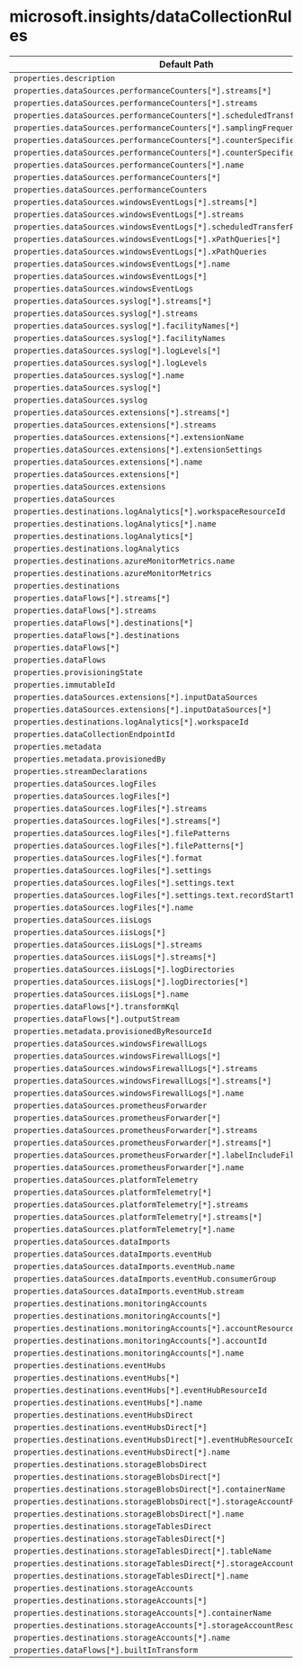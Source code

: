 # microsoft.insights/dataCollectionRules

| Default Path | Alias |
|---|---|
| `properties.description` | `Microsoft.Insights/dataCollectionRules/description` |
| `properties.dataSources.performanceCounters[*].streams[*]` | `Microsoft.Insights/dataCollectionRules/dataSources.performanceCounters[*].streams[*]` |
| `properties.dataSources.performanceCounters[*].streams` | `Microsoft.Insights/dataCollectionRules/dataSources.performanceCounters[*].streams` |
| `properties.dataSources.performanceCounters[*].scheduledTransferPeriod` | `Microsoft.Insights/dataCollectionRules/dataSources.performanceCounters[*].scheduledTransferPeriod` |
| `properties.dataSources.performanceCounters[*].samplingFrequencyInSeconds` | `Microsoft.Insights/dataCollectionRules/dataSources.performanceCounters[*].samplingFrequencyInSeconds` |
| `properties.dataSources.performanceCounters[*].counterSpecifiers[*]` | `Microsoft.Insights/dataCollectionRules/dataSources.performanceCounters[*].counterSpecifiers[*]` |
| `properties.dataSources.performanceCounters[*].counterSpecifiers` | `Microsoft.Insights/dataCollectionRules/dataSources.performanceCounters[*].counterSpecifiers` |
| `properties.dataSources.performanceCounters[*].name` | `Microsoft.Insights/dataCollectionRules/dataSources.performanceCounters[*].name` |
| `properties.dataSources.performanceCounters[*]` | `Microsoft.Insights/dataCollectionRules/dataSources.performanceCounters[*]` |
| `properties.dataSources.performanceCounters` | `Microsoft.Insights/dataCollectionRules/dataSources.performanceCounters` |
| `properties.dataSources.windowsEventLogs[*].streams[*]` | `Microsoft.Insights/dataCollectionRules/dataSources.windowsEventLogs[*].streams[*]` |
| `properties.dataSources.windowsEventLogs[*].streams` | `Microsoft.Insights/dataCollectionRules/dataSources.windowsEventLogs[*].streams` |
| `properties.dataSources.windowsEventLogs[*].scheduledTransferPeriod` | `Microsoft.Insights/dataCollectionRules/dataSources.windowsEventLogs[*].scheduledTransferPeriod` |
| `properties.dataSources.windowsEventLogs[*].xPathQueries[*]` | `Microsoft.Insights/dataCollectionRules/dataSources.windowsEventLogs[*].xPathQueries[*]` |
| `properties.dataSources.windowsEventLogs[*].xPathQueries` | `Microsoft.Insights/dataCollectionRules/dataSources.windowsEventLogs[*].xPathQueries` |
| `properties.dataSources.windowsEventLogs[*].name` | `Microsoft.Insights/dataCollectionRules/dataSources.windowsEventLogs[*].name` |
| `properties.dataSources.windowsEventLogs[*]` | `Microsoft.Insights/dataCollectionRules/dataSources.windowsEventLogs[*]` |
| `properties.dataSources.windowsEventLogs` | `Microsoft.Insights/dataCollectionRules/dataSources.windowsEventLogs` |
| `properties.dataSources.syslog[*].streams[*]` | `Microsoft.Insights/dataCollectionRules/dataSources.syslog[*].streams[*]` |
| `properties.dataSources.syslog[*].streams` | `Microsoft.Insights/dataCollectionRules/dataSources.syslog[*].streams` |
| `properties.dataSources.syslog[*].facilityNames[*]` | `Microsoft.Insights/dataCollectionRules/dataSources.syslog[*].facilityNames[*]` |
| `properties.dataSources.syslog[*].facilityNames` | `Microsoft.Insights/dataCollectionRules/dataSources.syslog[*].facilityNames` |
| `properties.dataSources.syslog[*].logLevels[*]` | `Microsoft.Insights/dataCollectionRules/dataSources.syslog[*].logLevels[*]` |
| `properties.dataSources.syslog[*].logLevels` | `Microsoft.Insights/dataCollectionRules/dataSources.syslog[*].logLevels` |
| `properties.dataSources.syslog[*].name` | `Microsoft.Insights/dataCollectionRules/dataSources.syslog[*].name` |
| `properties.dataSources.syslog[*]` | `Microsoft.Insights/dataCollectionRules/dataSources.syslog[*]` |
| `properties.dataSources.syslog` | `Microsoft.Insights/dataCollectionRules/dataSources.syslog` |
| `properties.dataSources.extensions[*].streams[*]` | `Microsoft.Insights/dataCollectionRules/dataSources.extensions[*].streams[*]` |
| `properties.dataSources.extensions[*].streams` | `Microsoft.Insights/dataCollectionRules/dataSources.extensions[*].streams` |
| `properties.dataSources.extensions[*].extensionName` | `Microsoft.Insights/dataCollectionRules/dataSources.extensions[*].extensionName` |
| `properties.dataSources.extensions[*].extensionSettings` | `Microsoft.Insights/dataCollectionRules/dataSources.extensions[*].extensionSettings` |
| `properties.dataSources.extensions[*].name` | `Microsoft.Insights/dataCollectionRules/dataSources.extensions[*].name` |
| `properties.dataSources.extensions[*]` | `Microsoft.Insights/dataCollectionRules/dataSources.extensions[*]` |
| `properties.dataSources.extensions` | `Microsoft.Insights/dataCollectionRules/dataSources.extensions` |
| `properties.dataSources` | `Microsoft.Insights/dataCollectionRules/dataSources` |
| `properties.destinations.logAnalytics[*].workspaceResourceId` | `Microsoft.Insights/dataCollectionRules/destinations.logAnalytics[*].workspaceResourceId` |
| `properties.destinations.logAnalytics[*].name` | `Microsoft.Insights/dataCollectionRules/destinations.logAnalytics[*].name` |
| `properties.destinations.logAnalytics[*]` | `Microsoft.Insights/dataCollectionRules/destinations.logAnalytics[*]` |
| `properties.destinations.logAnalytics` | `Microsoft.Insights/dataCollectionRules/destinations.logAnalytics` |
| `properties.destinations.azureMonitorMetrics.name` | `Microsoft.Insights/dataCollectionRules/destinations.azureMonitorMetrics.name` |
| `properties.destinations.azureMonitorMetrics` | `Microsoft.Insights/dataCollectionRules/destinations.azureMonitorMetrics` |
| `properties.destinations` | `Microsoft.Insights/dataCollectionRules/destinations` |
| `properties.dataFlows[*].streams[*]` | `Microsoft.Insights/dataCollectionRules/dataFlows[*].streams[*]` |
| `properties.dataFlows[*].streams` | `Microsoft.Insights/dataCollectionRules/dataFlows[*].streams` |
| `properties.dataFlows[*].destinations[*]` | `Microsoft.Insights/dataCollectionRules/dataFlows[*].destinations[*]` |
| `properties.dataFlows[*].destinations` | `Microsoft.Insights/dataCollectionRules/dataFlows[*].destinations` |
| `properties.dataFlows[*]` | `Microsoft.Insights/dataCollectionRules/dataFlows[*]` |
| `properties.dataFlows` | `Microsoft.Insights/dataCollectionRules/dataFlows` |
| `properties.provisioningState` | `Microsoft.Insights/dataCollectionRules/provisioningState` |
| `properties.immutableId` | `Microsoft.Insights/dataCollectionRules/immutableId` |
| `properties.dataSources.extensions[*].inputDataSources` | `Microsoft.Insights/dataCollectionRules/dataSources.extensions[*].inputDataSources` |
| `properties.dataSources.extensions[*].inputDataSources[*]` | `Microsoft.Insights/dataCollectionRules/dataSources.extensions[*].inputDataSources[*]` |
| `properties.destinations.logAnalytics[*].workspaceId` | `Microsoft.Insights/dataCollectionRules/destinations.logAnalytics[*].workspaceId` |
| `properties.dataCollectionEndpointId` | `Microsoft.Insights/dataCollectionRules/dataCollectionEndpointId` |
| `properties.metadata` | `Microsoft.Insights/dataCollectionRules/metadata` |
| `properties.metadata.provisionedBy` | `Microsoft.Insights/dataCollectionRules/metadata.provisionedBy` |
| `properties.streamDeclarations` | `Microsoft.Insights/dataCollectionRules/streamDeclarations` |
| `properties.dataSources.logFiles` | `Microsoft.Insights/dataCollectionRules/dataSources.logFiles` |
| `properties.dataSources.logFiles[*]` | `Microsoft.Insights/dataCollectionRules/dataSources.logFiles[*]` |
| `properties.dataSources.logFiles[*].streams` | `Microsoft.Insights/dataCollectionRules/dataSources.logFiles[*].streams` |
| `properties.dataSources.logFiles[*].streams[*]` | `Microsoft.Insights/dataCollectionRules/dataSources.logFiles[*].streams[*]` |
| `properties.dataSources.logFiles[*].filePatterns` | `Microsoft.Insights/dataCollectionRules/dataSources.logFiles[*].filePatterns` |
| `properties.dataSources.logFiles[*].filePatterns[*]` | `Microsoft.Insights/dataCollectionRules/dataSources.logFiles[*].filePatterns[*]` |
| `properties.dataSources.logFiles[*].format` | `Microsoft.Insights/dataCollectionRules/dataSources.logFiles[*].format` |
| `properties.dataSources.logFiles[*].settings` | `Microsoft.Insights/dataCollectionRules/dataSources.logFiles[*].settings` |
| `properties.dataSources.logFiles[*].settings.text` | `Microsoft.Insights/dataCollectionRules/dataSources.logFiles[*].settings.text` |
| `properties.dataSources.logFiles[*].settings.text.recordStartTimestampFormat` | `Microsoft.Insights/dataCollectionRules/dataSources.logFiles[*].settings.text.recordStartTimestampFormat` |
| `properties.dataSources.logFiles[*].name` | `Microsoft.Insights/dataCollectionRules/dataSources.logFiles[*].name` |
| `properties.dataSources.iisLogs` | `Microsoft.Insights/dataCollectionRules/dataSources.iisLogs` |
| `properties.dataSources.iisLogs[*]` | `Microsoft.Insights/dataCollectionRules/dataSources.iisLogs[*]` |
| `properties.dataSources.iisLogs[*].streams` | `Microsoft.Insights/dataCollectionRules/dataSources.iisLogs[*].streams` |
| `properties.dataSources.iisLogs[*].streams[*]` | `Microsoft.Insights/dataCollectionRules/dataSources.iisLogs[*].streams[*]` |
| `properties.dataSources.iisLogs[*].logDirectories` | `Microsoft.Insights/dataCollectionRules/dataSources.iisLogs[*].logDirectories` |
| `properties.dataSources.iisLogs[*].logDirectories[*]` | `Microsoft.Insights/dataCollectionRules/dataSources.iisLogs[*].logDirectories[*]` |
| `properties.dataSources.iisLogs[*].name` | `Microsoft.Insights/dataCollectionRules/dataSources.iisLogs[*].name` |
| `properties.dataFlows[*].transformKql` | `Microsoft.Insights/dataCollectionRules/dataFlows[*].transformKql` |
| `properties.dataFlows[*].outputStream` | `Microsoft.Insights/dataCollectionRules/dataFlows[*].outputStream` |
| `properties.metadata.provisionedByResourceId` | `Microsoft.Insights/dataCollectionRules/metadata.provisionedByResourceId` |
| `properties.dataSources.windowsFirewallLogs` | `Microsoft.Insights/dataCollectionRules/dataSources.windowsFirewallLogs` |
| `properties.dataSources.windowsFirewallLogs[*]` | `Microsoft.Insights/dataCollectionRules/dataSources.windowsFirewallLogs[*]` |
| `properties.dataSources.windowsFirewallLogs[*].streams` | `Microsoft.Insights/dataCollectionRules/dataSources.windowsFirewallLogs[*].streams` |
| `properties.dataSources.windowsFirewallLogs[*].streams[*]` | `Microsoft.Insights/dataCollectionRules/dataSources.windowsFirewallLogs[*].streams[*]` |
| `properties.dataSources.windowsFirewallLogs[*].name` | `Microsoft.Insights/dataCollectionRules/dataSources.windowsFirewallLogs[*].name` |
| `properties.dataSources.prometheusForwarder` | `Microsoft.Insights/dataCollectionRules/dataSources.prometheusForwarder` |
| `properties.dataSources.prometheusForwarder[*]` | `Microsoft.Insights/dataCollectionRules/dataSources.prometheusForwarder[*]` |
| `properties.dataSources.prometheusForwarder[*].streams` | `Microsoft.Insights/dataCollectionRules/dataSources.prometheusForwarder[*].streams` |
| `properties.dataSources.prometheusForwarder[*].streams[*]` | `Microsoft.Insights/dataCollectionRules/dataSources.prometheusForwarder[*].streams[*]` |
| `properties.dataSources.prometheusForwarder[*].labelIncludeFilter` | `Microsoft.Insights/dataCollectionRules/dataSources.prometheusForwarder[*].labelIncludeFilter` |
| `properties.dataSources.prometheusForwarder[*].name` | `Microsoft.Insights/dataCollectionRules/dataSources.prometheusForwarder[*].name` |
| `properties.dataSources.platformTelemetry` | `Microsoft.Insights/dataCollectionRules/dataSources.platformTelemetry` |
| `properties.dataSources.platformTelemetry[*]` | `Microsoft.Insights/dataCollectionRules/dataSources.platformTelemetry[*]` |
| `properties.dataSources.platformTelemetry[*].streams` | `Microsoft.Insights/dataCollectionRules/dataSources.platformTelemetry[*].streams` |
| `properties.dataSources.platformTelemetry[*].streams[*]` | `Microsoft.Insights/dataCollectionRules/dataSources.platformTelemetry[*].streams[*]` |
| `properties.dataSources.platformTelemetry[*].name` | `Microsoft.Insights/dataCollectionRules/dataSources.platformTelemetry[*].name` |
| `properties.dataSources.dataImports` | `Microsoft.Insights/dataCollectionRules/dataSources.dataImports` |
| `properties.dataSources.dataImports.eventHub` | `Microsoft.Insights/dataCollectionRules/dataSources.dataImports.eventHub` |
| `properties.dataSources.dataImports.eventHub.name` | `Microsoft.Insights/dataCollectionRules/dataSources.dataImports.eventHub.name` |
| `properties.dataSources.dataImports.eventHub.consumerGroup` | `Microsoft.Insights/dataCollectionRules/dataSources.dataImports.eventHub.consumerGroup` |
| `properties.dataSources.dataImports.eventHub.stream` | `Microsoft.Insights/dataCollectionRules/dataSources.dataImports.eventHub.stream` |
| `properties.destinations.monitoringAccounts` | `Microsoft.Insights/dataCollectionRules/destinations.monitoringAccounts` |
| `properties.destinations.monitoringAccounts[*]` | `Microsoft.Insights/dataCollectionRules/destinations.monitoringAccounts[*]` |
| `properties.destinations.monitoringAccounts[*].accountResourceId` | `Microsoft.Insights/dataCollectionRules/destinations.monitoringAccounts[*].accountResourceId` |
| `properties.destinations.monitoringAccounts[*].accountId` | `Microsoft.Insights/dataCollectionRules/destinations.monitoringAccounts[*].accountId` |
| `properties.destinations.monitoringAccounts[*].name` | `Microsoft.Insights/dataCollectionRules/destinations.monitoringAccounts[*].name` |
| `properties.destinations.eventHubs` | `Microsoft.Insights/dataCollectionRules/destinations.eventHubs` |
| `properties.destinations.eventHubs[*]` | `Microsoft.Insights/dataCollectionRules/destinations.eventHubs[*]` |
| `properties.destinations.eventHubs[*].eventHubResourceId` | `Microsoft.Insights/dataCollectionRules/destinations.eventHubs[*].eventHubResourceId` |
| `properties.destinations.eventHubs[*].name` | `Microsoft.Insights/dataCollectionRules/destinations.eventHubs[*].name` |
| `properties.destinations.eventHubsDirect` | `Microsoft.Insights/dataCollectionRules/destinations.eventHubsDirect` |
| `properties.destinations.eventHubsDirect[*]` | `Microsoft.Insights/dataCollectionRules/destinations.eventHubsDirect[*]` |
| `properties.destinations.eventHubsDirect[*].eventHubResourceId` | `Microsoft.Insights/dataCollectionRules/destinations.eventHubsDirect[*].eventHubResourceId` |
| `properties.destinations.eventHubsDirect[*].name` | `Microsoft.Insights/dataCollectionRules/destinations.eventHubsDirect[*].name` |
| `properties.destinations.storageBlobsDirect` | `Microsoft.Insights/dataCollectionRules/destinations.storageBlobsDirect` |
| `properties.destinations.storageBlobsDirect[*]` | `Microsoft.Insights/dataCollectionRules/destinations.storageBlobsDirect[*]` |
| `properties.destinations.storageBlobsDirect[*].containerName` | `Microsoft.Insights/dataCollectionRules/destinations.storageBlobsDirect[*].containerName` |
| `properties.destinations.storageBlobsDirect[*].storageAccountResourceId` | `Microsoft.Insights/dataCollectionRules/destinations.storageBlobsDirect[*].storageAccountResourceId` |
| `properties.destinations.storageBlobsDirect[*].name` | `Microsoft.Insights/dataCollectionRules/destinations.storageBlobsDirect[*].name` |
| `properties.destinations.storageTablesDirect` | `Microsoft.Insights/dataCollectionRules/destinations.storageTablesDirect` |
| `properties.destinations.storageTablesDirect[*]` | `Microsoft.Insights/dataCollectionRules/destinations.storageTablesDirect[*]` |
| `properties.destinations.storageTablesDirect[*].tableName` | `Microsoft.Insights/dataCollectionRules/destinations.storageTablesDirect[*].tableName` |
| `properties.destinations.storageTablesDirect[*].storageAccountResourceId` | `Microsoft.Insights/dataCollectionRules/destinations.storageTablesDirect[*].storageAccountResourceId` |
| `properties.destinations.storageTablesDirect[*].name` | `Microsoft.Insights/dataCollectionRules/destinations.storageTablesDirect[*].name` |
| `properties.destinations.storageAccounts` | `Microsoft.Insights/dataCollectionRules/destinations.storageAccounts` |
| `properties.destinations.storageAccounts[*]` | `Microsoft.Insights/dataCollectionRules/destinations.storageAccounts[*]` |
| `properties.destinations.storageAccounts[*].containerName` | `Microsoft.Insights/dataCollectionRules/destinations.storageAccounts[*].containerName` |
| `properties.destinations.storageAccounts[*].storageAccountResourceId` | `Microsoft.Insights/dataCollectionRules/destinations.storageAccounts[*].storageAccountResourceId` |
| `properties.destinations.storageAccounts[*].name` | `Microsoft.Insights/dataCollectionRules/destinations.storageAccounts[*].name` |
| `properties.dataFlows[*].builtInTransform` | `Microsoft.Insights/dataCollectionRules/dataFlows[*].builtInTransform` |

